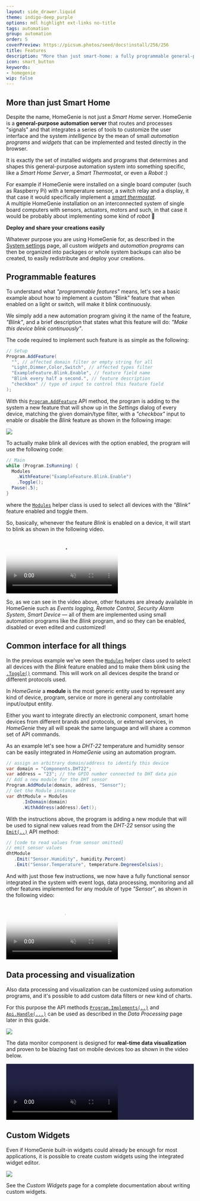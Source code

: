 ```yaml
---
layout: side_drawer.liquid
theme: indigo-deep_purple
options: mdl highlight ext-links no-title
tags: automation
group: automation
order: 5
coverPreview: https://picsum.photos/seed/docs!install/256/256
title: Features
description: "More than just smart-home: a fully programmable general-purpose automation system."
icon: smart_button
keywords:
- homegenie
wip: false
---
```


## More than just Smart Home

Despite the name, HomeGenie is not just a *Smart Home* server.
HomeGenie is a **general-purpose automation server** that routes and processes "signals"
and that integrates a series of tools to customize the user interface and the system
*intelligence* by the mean of small *automation programs* and *widgets* that can be
implemented and tested directly in the browser.

It is exactly the set of installed widgets and programs that determines and shapes this
general-purpose automation system into something specific, like a *Smart Home Server*,
a *Smart Thermostat*, or even a *Robot* :)


For example if HomeGenie were installed on a single board computer (such as Raspberry Pi)
with a temperature sensor, a switch relay and a display, it that case it would specifically
implement a *[smart thermostat](../../create/smart-thermostat)*.  
A multiple HomeGenie installation on an interconnected
system of single board computers with sensors, actuators, motors and such, in that case it
would be probably about implementing some kind of *robot* 🤖

**Deploy and share your creations easily**

Whatever purpose you are using HomeGenie for, as described in the [System settings](../../settings) page,
all custom *widgets* and *automation programs* can then be organized into packages or whole system backups
can also be created, to easily redistribute and deploy your creations.


## Programmable features

To understand what *"programmable features"* means, let's see a basic example
about how to implement a custom "Blink" feature that when enabled on a light
or switch, will make it blink continuously.

We simply add a new automation program giving it the name of the feature, *"Blink"*,
and a brief description that states what this feature will do: *"Make this device
blink continuously"*.

The code required to implement such feature is as simple as the following: 

```csharp
// Setup
Program.AddFeature(
  "", // affected domain filter or empty string for all
  "Light,Dimmer,Color,Switch", // affected types filter
  "ExampleFeature.Blink.Enable", // feature field name
  "Blink every half a second.", // feature description
  "checkbox" // type of input to control this feature field
);
```

With this [`Program.AddFeature`](../../../api/1.4/ape/class_home_genie_1_1_automation_1_1_scripting_1_1_program_helper.html#a59e041d4aa2ea5fcd00d4a8b5efacc6b) API method, the program is adding to the
system a new feature that will show up in the *Settings* dialog of every 
device, matching the given domain/type filter, with a *"checkbox"* input
to enable or disable the *Blink* feature as shown in the following image:


<div class="media-container">
    <img src="images/add_feature_01.png">
</div>

To actually make blink all devices with the option enabled, the program
will use the following code:

```csharp
// Main
while (Program.IsRunning) {
  Modules
    .WithFeature("ExampleFeature.Blink.Enable")
    .Toggle();
  Pause(.5);
}
```

where the [`Modules`](../../../api/1.4/ape/class_home_genie_1_1_automation_1_1_scripting_1_1_modules_manager.html#details) helper class is used to select all devices with
the *"Blink"* feature enabled and toggle them.  

So, basically, whenever the feature *Blink* is enabled on a device, it will start to blink as
shown in the following video.

<div class="media-container">

  <video id="video1" src="images/features_example_blink.webm"
       controls muted
       poster="images/features_example_blink.png"
       style="max-width:100%;"></video>

</div>
<script type="text/javascript">
const video1 = document.getElementById('video1');       
video1.addEventListener('ended',function(){
    video1.load();     
},false);
</script>


So, as we can see in the video above, other features are already available in
HomeGenie such as *Events logging*, *Remote Control*, *Security Alarm System*,
*Smart Device* &mdash;
all of them are implemented using small automation programs like the *Blink*
program, and so they can be enabled, disabled or even edited and customized!


## Common interface for all things

In the previous example we've seen the [`Modules`](../../../api/1.4/ape/class_home_genie_1_1_automation_1_1_scripting_1_1_modules_manager.html#details) helper class
used to select all devices with the *Blink* feature enabled and
to make them blink using the [`.Toggle()`](../../../api/1.4/ape/class_home_genie_1_1_automation_1_1_scripting_1_1_modules_manager.html#a6e17d66132823deca0a16a4e9c32db7b) command.
This will work on all devices despite the brand or different
protocols used. 


<div class="note-box">
In <em>HomeGenie</em> a <strong>module</strong> is the most generic entity used to represent any kind of device,
program, service or more in general any controllable input/output entity.
</div>


Either you want to integrate directly an electronic component, smart home
devices from different brands and protocols, or external services, in
*HomeGenie* they all will speak the same language and will share a
common set of API commands.

As an example let's see how a *DHT-22* temperature and humidity sensor can be
easily integrated in *HomeGenie* using an automation program.

```csharp
// assign an arbitrary domain/address to identify this device
var domain = "Components.DHT22";
var address = "23"; // the GPIO number connected to DHT data pin
// Add a new module for the DHT sensor
Program.AddModule(domain, address, "Sensor");
// Get the Module instance
var dhtModule = Modules
      .InDomain(domain)
      .WithAddress(address).Get();
```

With the instructions above, the program is adding a new module that will be used
to signal new values read from the *DHT-22* sensor using the [`Emit(..)`](../../../api/1.4/ape/class_home_genie_1_1_automation_1_1_scripting_1_1_module_helper.html#a554c7b868f68ad3a4d87933ac74288d5) API method:

```csharp
// [code to read values from sensor omitted]
// emit sensor values
dhtModule
   .Emit("Sensor.Humidity", humidity.Percent)
   .Emit("Sensor.Temperature", temperature.DegreesCelsius);
```

And with just those few instructions, we now have a fully functional sensor integrated
in the system with event logs, data processing, monitoring and all other features implemented
for any module of type *"Sensor"*, as shown in the following video:


<div class="media-container">

  <video id="video2" src="images/features_modules_api.webm"
       controls muted
       poster="images/features_modules_api.png"
       style="max-width:100%;"></video>

</div>
<script type="text/javascript">
const video2 = document.getElementById('video2');       
video2.addEventListener('ended',function(){
    video2.load();     
},false);
</script>






## Data processing and visualization

Also data processing and visualization can be customized using automation programs, and it's
possible to add custom data filters or new kind of charts.

For this purpose the API methods [`Program.Implements(..)`](../../../api/1.4/ape/class_home_genie_1_1_automation_1_1_scripting_1_1_program_helper.html#a504d4d516ed4181d4afca1b51f64cec3)
and [`Api.Handle(...)`](../../../api/1.4/ape/class_home_genie_1_1_automation_1_1_scripting_1_1_api_helper.html#aab4a561a61000e27a186c39f566f66ba) can be used
as described in the *Data Processing* page later in this guide.


<div class="media-container">
    <img src="images/features_custom_charts.png">
</div>


The data monitor component is designed for 
**real-time data visualization** and proven to be 
blazing fast on mobile devices too as shown in the video
below.

<div class="media-container" style="background: #224">

  <video id="video3" src="images/features_data_visualization.webm"
       controls muted
       poster="images/features_data_visualization.png"
       style="max-width:100%; max-height: 560px"></video>

</div>
<script type="text/javascript">
const video3 = document.getElementById('video2');       
video3.addEventListener('ended',function(){
    video3.load();     
},false);
</script>


## Custom Widgets

Even if HomeGenie built-in widgets could already be enough 
for most applications, it is possible to create custom widgets
using the integrated widget editor.

<div class="media-container">
    <img src="images/features_custom_widget.png">
</div>

See the *Custom Widgets* page for a complete documentation about
writing custom widgets.

